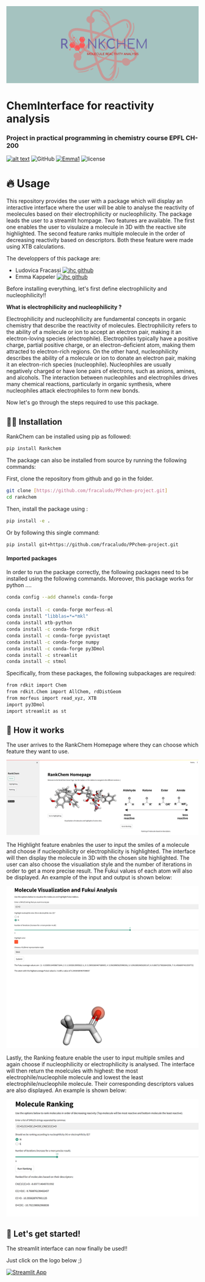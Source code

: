 ![project logo](assets/nkChem.png)

# ChemInterface for reactivity analysis
### Project in practical programming in chemistry course EPFL CH-200
[![alt text](https://img.shields.io/badge/Python-14354C?style=for-the-badge&logo=python&logoColor=white)](https://www.python.org)
![GitHub](https://img.shields.io/badge/github-%23121011.svg?style=for-the-badge&logo=github&logoColor=white)
[![Emma1](https://img.shields.io/badge/Jupyter-F37626.svg?&style=for-the-badge&logo=Jupyter&logoColor=purple)](https://jupyter.org/)
![license](https://img.shields.io/badge/License-MIT-ac8b11.svg?style=for-the-badge&labelColor=green)

# 🔥 Usage

This repository provides the user with a package which will display an interactive interface where the user will be able to analyse the reactivity of meolecules based on their electrophilicity or nucleophilicity. The package leads the user to a streamlit hompage. Two features are available. The first one enables the user to visulaize a molecule in 3D with the reactive site highlighted. The second feature ranks multiple molecule in the order of decreasing reactivity based on descriptors. Both these feature were made using XTB calculations.

The developpers of this package are:
- Ludovica Fracassi [![jhc github](https://img.shields.io/badge/GitHub-fracaludo-181717.svg?style=flat&logo=github)](https://github.com/fracaludo)
- Emma Kappeler [![jhc github](https://img.shields.io/badge/GitHub-kappelemma-181717.svg?style=flat&logo=github)](https://github.com/kappelemma)


Before installing everything, let's first define electrophilicity and nucleophilicity!!

**What is electrophilicity and nucleophilicity ?**

Electrophilicity and nucleophilicity are fundamental concepts in organic chemistry that describe the reactivity of molecules. Electrophilicity refers to the ability of a molecule or ion to accept an electron pair, making it an electron-loving species (electrophile). Electrophiles typically have a positive charge, partial positive charge, or an electron-deficient atom, making them attracted to electron-rich regions. On the other hand, nucleophilicity describes the ability of a molecule or ion to donate an electron pair, making it an electron-rich species (nucleophile). Nucleophiles are usually negatively charged or have lone pairs of electrons, such as anions, amines, and alcohols. The interaction between nucleophiles and electrophiles drives many chemical reactions, particularly in organic synthesis, where nucleophiles attack electrophiles to form new bonds.

Now let's go through the steps required to use this package.

## 👩‍💻 Installation

RankChem can be installed using pip as followed:
```bash
pip install Rankchem
```

The package can also be installed from source by running the following commands:

First, clone the repository from github and go in the folder.
```bash
git clone [https://github.com/fracaludo/PPchem-project.git]
cd rankchem
```
Then, install the package using :
```bash
pip install -e .
```
Or by following this single command:

```bash
pip install git+https://github.com/fracaludo/PPchem-project.git
```
#### Imported packages

In order to run the package correctly, the following packages need to be installed using the following commands. Moreover, this package works for python ....

```bash
conda config --add channels conda-forge

conda install -c conda-forge morfeus-ml
conda install "libblas=*=*mkl"
conda install xtb-python
conda install -c conda-forge rdkit
conda install -c conda-forge pyvistaqt
conda install -c conda-forge numpy
conda install -c conda-forge py3Dmol
conda install -c streamlit
conda install -c stmol

```

Specifically, from these packages, the following subpackages are required:

```bash
from rdkit import Chem
from rdkit.Chem import AllChem, rdDistGeom
from morfeus import read_xyz, XTB
import py3Dmol
import streamlit as st

```

## 🎥 How it works

The user arrives to the RankChem Homepage where they can choose which feature they want to use.

![homepage](assets/homepage.png)

The Highlight feature enabnles the user to input the smiles of a molecule and choose if nucleophilicity or electrophilicity is highlighted. The interface will then display the molecule in 3D with the chosen site highlighted. The user can also choose the visualiation style and the number of iterations in order to get a more precise result. The Fukui values of each atom will also be displayed. An example of the input and output is shown below:

![highlight](assets/highlightexample.png)

Lastly, the Ranking feature enable the user to input multiple smiles and again choose if nucleophilicity or electrophilicity is analysed. The interface will then return the moelcules with highest: the most electrophile/nucleophile molecule and lowest the least electrophile/nucleophile molecule. Their corresponding descriptors values are also displayed. An example is shown below:

![ranking](assets/rankingexample.png)

## 🚥 Let's get started!

The streamlit interface can now finally be used!!

Just click on the logo below ;)

[![Streamlit App](https://static.streamlit.io/badges/streamlit_badge_black_white.svg)](https://<your-custom-subdomain>.streamlit.app)
